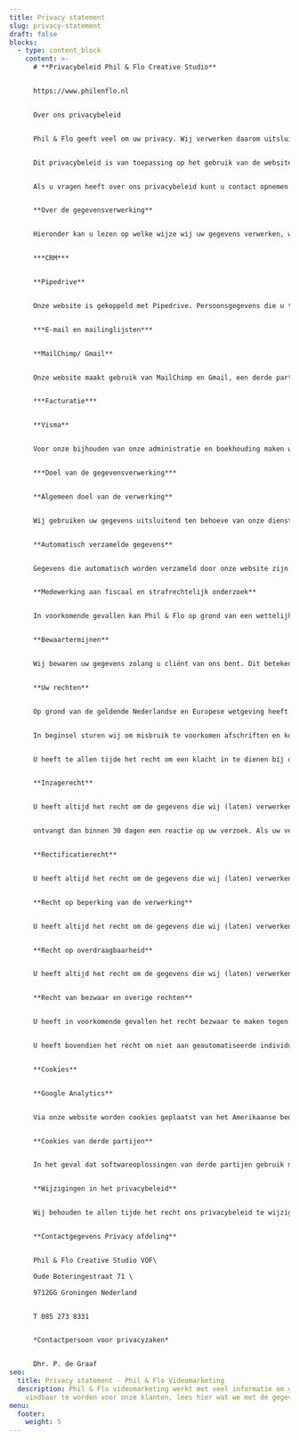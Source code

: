 ```yaml
---
title: Privacy statement
slug: privacy-statement
draft: false
blocks:
  - type: content_block
    content: >-
      # **Privacybeleid Phil & Flo Creative Studio**


      https://www.philenflo.nl


      Over ons privacybeleid


      Phil & Flo geeft veel om uw privacy. Wij verwerken daarom uitsluitend gegevens die wij nodig hebben voor (het verbeteren van) onze dienstverlening en gaan zorgvuldig om met de informatie die wij over u en uw gebruik van onze diensten hebben verzameld. Wij stellen uw gegevens nooit voor commerciële doelstellingen ter beschikking aan derden.


      Dit privacybeleid is van toepassing op het gebruik van de website en de daarop ontsloten dienstverlening van Phil & Flo. De ingangsdatum voor de geldigheid van deze voorwaarden is **01-01-2021,** met het publiceren van een nieuwe versie vervalt de geldigheid van alle voorgaande versies. Dit privacybeleid beschrijft welke gegevens over u door ons worden verzameld, waar deze gegevens voor worden gebruikt en met wie en onder welke voorwaarden deze gegevens eventueel met derden kunnen worden gedeeld. Ook leggen wij aan u uit op welke wijze wij uw gegevens opslaan en hoe wij uw gegevens tegen misbruik beschermen en welke rechten u heeft met betrekking tot de door u aan ons verstrekte persoonsgegevens.


      Als u vragen heeft over ons privacybeleid kunt u contact opnemen met onze contactpersoon voor privacyzaken, u vindt de contactgegevens aan het einde van ons privacybeleid.


      **Over de gegevensverwerking**


      Hieronder kan u lezen op welke wijze wij uw gegevens verwerken, waar wij deze (laten) opslaan, welke beveiligingstechnieken wij gebruiken en voor wie de gegevens inzichtelijk zijn.


      ***CRM***


      **Pipedrive**


      Onze website is gekoppeld met Pipedrive. Persoonsgegevens die u ten behoeve van onze dienstverlening aan ons beschikbaar stelt, worden met deze partij gedeeld. Alleen wij hebben toegang tot uw gegevens om contact met u te kunnen opnemen, zij zullen uw gegevens nooit gebruiken voor een ander doel. Onze website maakt gebruik van beveiligingsmaatregelen, deze bestaan uit de toepassing van SSL-encryptie en een sterk wachtwoordbeleid.


      ***E-mail en mailinglijsten***


      **MailChimp/ Gmail**


      Onze website maakt gebruik van MailChimp en Gmail, een derde partij die het e-mailverkeer afkomstig van onze website en het verzenden van eventuele nieuwsbrieven afhandelt. Alle bevestigingsmails die u ontvangt van onze website en webformulieren worden verzonden via de servers van Gmail. MailChimp en Gmail zal uw naam en e-mailadres nooit voor eigen doeleinden gebruiken. Onderaan elke e-mail die geautomatiseerd via onze website is verzonden ziet u de ‘unsubscribe’ link. Als u hier op klikt zal u geen e-mail meer van onze website ontvangen. Dit kan de functionaliteit van onze website ernstig verminderen! Uw persoonsgegevens worden door MailChimp en Gmail beveiligd opgeslagen. MailChimp maakt gebruik van cookies en andere internettechnologieën die inzichtelijk maken of e-mails worden geopend en gelezen. MailChimp en Gmail behoudt zich het recht voor om uw gegevens te gebruiken voor het verder verbeteren van de dienstverlening en in het kader daarvan informatie met derden te delen.


      ***Facturatie***


      **Visma**


      Voor onze bijhouden van onze administratie en boekhouding maken wij gebruik van de diensten van Visma. Wij delen uw naam, adres en woonplaatsgegevens en details met betrekking tot uw bestelling. Deze gegevens worden gebruikt voor het administreren van verkoopfacturen. Uw persoonsgegevens worden beschermd verzonden en opgeslagen, Visma heeft de nodige technische en organisatorische maatregelen getroffen om uw gegevens te beschermen tegen verlies en ongeoorloofd gebruik. Visma is tot geheimhouding verplicht en zal uw gegevens vertrouwelijk behandelen. Visma gebruikt uw persoonsgegevens niet voor andere doeleinden dan hierboven beschreven.


      ***Doel van de gegevensverwerking***


      **Algemeen doel van de verwerking**


      Wij gebruiken uw gegevens uitsluitend ten behoeve van onze dienstverlening. Dat wil zeggen dat het doel van de verwerking altijd direct verband houdt met de opdracht die u verstrekt. Wij gebruiken uw gegevens niet voor (gerichte) marketing. Als u gegevens met ons deelt en wij gebruiken deze gegevens om - anders dan op uw verzoek - op een later moment contact met u op te nemen, vragen wij u hiervoor expliciet toestemming. Uw gegevens worden niet met derden gedeeld, anders dan om aan boekhoudkundige en overige administratieve verplichtingen te voldoen. Deze derden zijn allemaal tot geheimhouding gehouden op grond van de overeenkomst tussen hen en ons of een eed of wettelijke verplichting.


      **Automatisch verzamelde gegevens**


      Gegevens die automatisch worden verzameld door onze website zijn analytisch en niet te herleiden tot één individu, ook slaan we geen IP-data op, conform de AVG. Deze gegevens zoals webbrowser en besturingssysteem zijn geen persoonsgegevens.


      **Medewerking aan fiscaal en strafrechtelijk onderzoek**


      In voorkomende gevallen kan Phil & Flo op grond van een wettelijke verplichting worden gehouden tot het delen van uw gegevens in verband met fiscaal of strafrechtelijk onderzoek van overheidswege. In een dergelijk geval zijn wij gedwongen uw gegevens te delen, maar wij zullen ons binnen de mogelijkheden die de wet ons biedt daartegen verzetten.


      **Bewaartermijnen**


      Wij bewaren uw gegevens zolang u cliënt van ons bent. Dit betekent dat wij uw klantprofiel bewaren totdat u aangeeft dat u niet langer van onze diensten gebruik wenst te maken. Als u dit bij ons aangeeft zullen wij dit tevens opvatten als een vergeetverzoek. Op grond van toepasselijke administratieve verplichtingen dienen wij facturen met uw (persoons)gegevens te bewaren, deze gegevens zullen wij dus voor zolang de toepasselijke termijn loopt bewaren. Medewerkers hebben echter geen toegang meer tot uw cliëntprofiel en documenten die wij naar aanleiding van uw opdracht hebben vervaardigd.


      **Uw rechten**


      Op grond van de geldende Nederlandse en Europese wetgeving heeft u als betrokkene bepaalde rechten met betrekking tot de persoonsgegevens die door of namens ons worden verwerkt. Wij leggen u hieronder uit welke rechten dit zijn en hoe u zich op deze rechten kunt beroepen.


      In beginsel sturen wij om misbruik te voorkomen afschriften en kopieën van uw gegevens enkel naar uw bij ons reeds bekende e-mailadres. In het geval dat u de gegevens op een ander e-mailadres of bijvoorbeeld per post wenst te ontvangen, zullen wij u vragen zich te legitimeren. Wij houden een administratie bij van afgehandelde verzoeken, in het geval van een vergeetverzoek administreren wij geanonimiseerde gegevens. Alle afschriften en kopieën van gegevens ontvangt u in de machineleesbare gegevensindeling die wij binnen onze systemen hanteren.


      U heeft te allen tijde het recht om een klacht in te dienen bij de Autoriteit Persoonsgegevens als u vermoedt dat wij uw persoonsgegevens op een verkeerde manier gebruiken.


      **Inzagerecht**


      U heeft altijd het recht om de gegevens die wij (laten) verwerken en die betrekking hebben op uw persoon of daartoe herleidbaar zijn, in te zien. U kunt een verzoek met die strekking doen aan onze contactpersoon voor privacyzaken. U


      ontvangt dan binnen 30 dagen een reactie op uw verzoek. Als uw verzoek wordt ingewilligd sturen wij u op het bij ons bekende e-mailadres een kopie van alle gegevens met een overzicht van de verwerkers die deze gegevens onder zich hebben, onder vermelding van de categorie waaronder wij deze gegevens hebben opgeslagen.


      **Rectificatierecht**


      U heeft altijd het recht om de gegevens die wij (laten) verwerken en die betrekking hebben op uw persoon of daartoe herleidbaar zijn, te laten aanpassen. U kunt een verzoek met die strekking doen aan onze contactpersoon voor privacyzaken. U ontvangt dan binnen 30 dagen een reactie op uw verzoek. Als uw verzoek wordt ingewilligd sturen wij u op het bij ons bekende e-mailadres een bevestiging dat de gegevens zijn aangepast.


      **Recht op beperking van de verwerking**


      U heeft altijd het recht om de gegevens die wij (laten) verwerken die betrekking hebben op uw persoon of daartoe herleidbaar zijn, te beperken. U kunt een verzoek met die strekking doen aan onze contactpersoon voor privacyzaken. U ontvangt dan binnen 30 dagen een reactie op uw verzoek. Als uw verzoek wordt ingewilligd sturen wij u op het bij ons bekende e-mailadres een bevestiging dat de gegevens tot u de beperking opheft niet langer worden verwerkt.


      **Recht op overdraagbaarheid**


      U heeft altijd het recht om de gegevens die wij (laten) verwerken en die betrekking hebben op uw persoon of daartoe herleidbaar zijn, door een andere partij te laten uitvoeren. U kunt een verzoek met die strekking doen aan onze contactpersoon voor privacyzaken. U ontvangt dan binnen 30 dagen een reactie op uw verzoek. Als uw verzoek wordt ingewilligd sturen wij u op het bij ons bekende e-mailadres afschriften of kopieën van alle gegevens over u die wij hebben verwerkt of in opdracht van ons door andere verwerkers of derden zijn verwerkt. Naar alle waarschijnlijkheid kunnen wij in een dergelijk geval de dienstverlening niet langer voortzetten, omdat de veilige koppeling van databestanden dan niet langer kan worden gegarandeerd.


      **Recht van bezwaar en overige rechten**


      U heeft in voorkomende gevallen het recht bezwaar te maken tegen de verwerking van uw persoonsgegevens door of in opdracht van Phil & Flo. Als u bezwaar maakt zullen wij onmiddellijk de gegevensverwerking staken in afwachting van de afhandeling van uw bezwaar. Is uw bezwaar gegrond dat zullen wij afschriften en/of kopieën van gegevens die wij (laten) verwerken aan u ter beschikking stellen en daarna de verwerking blijvend staken.


      U heeft bovendien het recht om niet aan geautomatiseerde individuele besluitvorming of profiling te worden onderworpen. Wij verwerken uw gegevens niet op zodanige wijze dat dit recht van toepassing is. Bent u van mening dat dit wel zo is, neem dan contact op met onze contactpersoon voor privacyzaken.


      **Cookies**


      **Google Analytics**


      Via onze website worden cookies geplaatst van het Amerikaanse bedrijf Google, als deel van de “Analytics”-dienst. Wij gebruiken deze dienst om bij te houden en rapportages te krijgen over hoe bezoekers de website gebruiken. Deze verwerker is mogelijk verplicht op grond van geldende wet- en regelgeving inzage te geven in deze gegevens. Wij verzamelen informatie over uw surfgedrag en delen deze gegevens met Google. Google kan deze informatie in samenhang met andere datasets interpreteren en op die manier uw bewegingen op het internet volgen. Google gebruikt deze informatie voor het aanbieden van onder andere gerichte advertenties (Adwords) en overige Google- diensten en producten.


      **Cookies van derde partijen**


      In het geval dat softwareoplossingen van derde partijen gebruik maken van cookies is dit vermeld in deze privacyverklaring.


      **Wijzigingen in het privacybeleid**


      Wij behouden te allen tijde het recht ons privacybeleid te wijzigen. Op deze pagina vindt u echter altijd de meest recente versie. Als het nieuwe privacybeleid gevolgen heeft voor de wijze waarop wij reeds verzamelde gegevens met betrekking tot u verwerken, dan brengen wij u daarvan per e-mail op de hoogte.


      **Contactgegevens Privacy afdeling**


      Phil & Flo Creative Studio VOF\

      Oude Boteringestraat 71 \

      9712GG Groningen Nederland


      T 085 273 8331


      *Contactpersoon voor privacyzaken*


      Dhr. P. de Graaf
seo:
  title: Privacy statement - Phil & Flo Videomarketing
  description: Phil & Flo videomarketing werkt met veel informatie om goed
    vindbaar te worden voor onze klanten, lees hier wat we met de gegevens doen.
menu:
  footer:
    weight: 5
---
```

